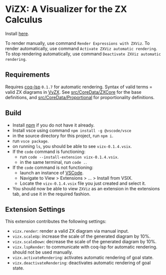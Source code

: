 # ViZX: A Visualizer for the ZX Calculus

Install [here](https://marketplace.visualstudio.com/items?itemName=inQWIRE.vizx).

To render manually, use command `Render Expressions with ZXViz`.
To render automatically, use command `Activate ZXViz automatic rendering`. To stop rendering automatically, use command `Deactivate ZXViz automatic rendering`.

## Requirements

Requires [coq-lsp](https://github.com/ejgallego/coq-lsp/) `0.1.7` for automatic rendering. Syntax of valid terms = valid ZX diagrams in [VyZX](https://github.com/inQWIRE/VyZX). See [src/CoreData/ZXCore](https://github.com/inQWIRE/VyZX/blob/main/src/CoreData/ZXCore.v) for the base definitions, and [src/CoreData/Proportional](https://github.com/inQWIRE/VyZX/blob/main/src/CoreData/Proportional.v) for proportionality definitions.

## Build

- Install [npm](https://docs.npmjs.com/downloading-and-installing-node-js-and-npm) if you do not have it already.
- Install vsce using command `npm install -g @vscode/vsce`
- in the source directory for this project, run `npm i`.
- run `vsce package`.
- on running `ls`, you should be able to see `vizx-0.1.4.vsix`.
- If the `code` command is functioning:
  -  run `code --install-extension vizx-0.1.4.vsix`.
  - in the same terminal, run `code .`.
- If the `code` command is not functioning:
  - launch an instance of [VSCode](https://code.visualstudio.com/download).
  - Navigate to View > Extensions > ... > Install from VSIX.
  - Locate the `vizx-0.1.4.vsix` file you just created and select it.
- You should now be able to view `ZXViz` as an extension in the extensions tab, and use it in the required fashion.

## Extension Settings

This extension contributes the following settings:

- `vizx.render`: render a valid ZX diagram via manual input.
- `vizx.scaleUp`: increase the scale of the generated diagram by 10%.
- `vizx.scaleDown`: decrease the scale of the generated diagram by 10%.
- `vizx.lspRender`: to communicate with coq-lsp for automatic rendering. should not be used manually.
- `vizx.activateRendering`: activates automatic rendering of goal state.
- `vizx.deactivateRendering`: deactivates automatic rendering of goal state.
